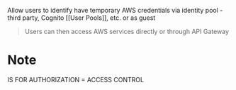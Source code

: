 Allow users to identify have temporary AWS credentials via identity pool - third party, Cognito [[User Pools]], etc. or as guest

> Users can then access AWS services directly or through API Gateway

# Note

IS FOR AUTHORIZATION = ACCESS CONTROL
